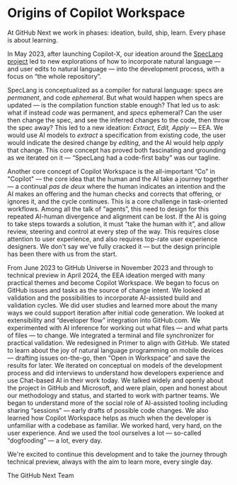 # Origins of Copilot Workspace

At GitHub Next we work in phases: ideation, build, ship, learn. Every phase is about learning.

In May 2023, after launching Copilot-X, our ideation around the [SpecLang project](https://githubnext.com/projects/speclang/) led to new explorations of how to incorporate natural language — and user edits to natural language — into the development process, with a focus on “the whole repository”.

SpecLang is conceptualized as a compiler for natural language: specs are _permanent_, and code _ephemeral_. But what would happen when specs are updated — is the compilation function stable enough? That led us to ask: what if instead _code_ was permanent, and _specs_ ephemeral? Can the user then change the spec, and see the inferred changes to the code, then throw the spec away? This led to a new ideation: _Extract, Edit, Apply_ — EEA. We would use AI models to _extract_ a specification from existing code, the user would indicate the desired change by _editing_, and the AI would help _apply_ that change. This core concept has proved both fascinating and grounding as we iterated on it —  “SpecLang had a code-first baby” was our tagline.

Another core concept of Copilot Workspace is the all-important “Co” in "Copilot" — the core idea that the human and the AI take a journey together — a continual _pas de deux_ where the human indicates an intention and the AI makes an offering and the human checks and corrects that offering, or ignores it, and the cycle continues. This is a core challenge in task-oriented workflows. Among all the talk of “agents”, this need to design for this repeated AI-human divergence and alignment can be lost. If the AI is going to take steps towards a solution, it must “take the human with it”, and allow review, steering and control at every step of the way. This requires close attention to user experience, and also requires top-rate user experience designers. We don't say we've fully cracked it — but the design principle has been there with us from the start.

From June 2023 to GitHub Universe in November 2023 and through to technical preview in April 2024, the EEA ideation merged with many practical themes and become Copilot Workspace. We began to focus on GitHub issues and tasks as the source of change intent. We looked at validation and the possibilities to incorporate AI-assisted build and validation cycles. We did user studies and learned more about the many ways we could support iteration after initial code generation. We looked at extensibility and “developer flow” integration into GitHub.com. We experimented with AI inference for working out what files — and what parts of files — to change. We integrated a terminal and file synchronizer for practical validation. We redesigned in Primer to align with GitHub. We stated to learn about the joy of natural language programming on mobile devices — drafting issues on-the-go, then “Open in Workspace” and save the results for later. We iterated on conceptual on models of the development process and did interviews to understand how developers experience and use Chat-based AI in their work today. We talked widely and openly about the project in GitHub and Microsoft, and were plain, open and honest about our methodology and status, and started to work with partner teams. We began to understand more of the social role of AI-assisted tooling including sharing “sessions” — early drafts of possible code changes. We also learned how Copilot Workspace helps as much when the developer is unfamiliar with a codebase as familiar. We worked hard, very hard, on the user experience. And we used the tool ourselves a lot — so-called “dogfooding” — a lot, every day.

We're excited to continue this development and to take the journey through technical preview, always with the aim to learn more, every single day.

The GitHub Next Team
